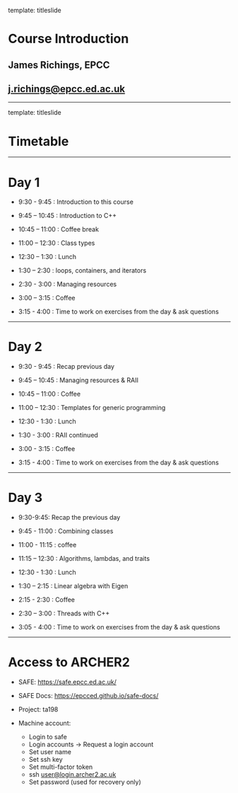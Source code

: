 template: titleslide

# Course Introduction
## James Richings, EPCC
## j.richings@epcc.ed.ac.uk

---
template: titleslide
# Timetable

---
# Day 1

- 9:30 - 9:45 : Introduction to this course

- 9:45 – 10:45 : Introduction to C++

- 10:45 – 11:00 : Coffee break

- 11:00 – 12:30 : Class types

- 12:30 – 1:30 : Lunch

- 1:30 – 2:30 : loops, containers, and iterators

- 2:30 - 3:00 : Managing resources

- 3:00 – 3:15  : Coffee

- 3:15 - 4:00 : Time to work on exercises from the day & ask questions

---
# Day 2

- 9:30 - 9:45 : Recap previous day

- 9:45 – 10:45 : Managing resources & RAII

- 10:45 – 11:00 : Coffee

- 11:00 – 12:30 : Templates for generic programming

- 12:30 - 1:30 : Lunch

- 1:30 - 3:00 : RAII continued

- 3:00 - 3:15 : Coffee

- 3:15 - 4:00 : Time to work on exercises from the day & ask questions

---
# Day 3

- 9:30-9:45: Recap the previous day

- 9:45 - 11:00 : Combining classes

- 11:00 - 11:15 : coffee

- 11:15 – 12:30 : Algorithms, lambdas, and traits

- 12:30 - 1:30 : Lunch

- 1:30 – 2:15 : Linear algebra with Eigen

- 2:15 - 2:30 : Coffee

- 2:30 – 3:00 : Threads with C++

- 3:05 - 4:00 : Time to work on exercises from the day & ask questions


---
# Access to ARCHER2

- SAFE: https://safe.epcc.ed.ac.uk/

- SAFE Docs: https://epcced.github.io/safe-docs/

- Project: ta198

- Machine account:
  - Login to safe
  - Login accounts -> Request a login account
  - Set user name
  - Set ssh key
  - Set multi-factor token
  - ssh user@login.archer2.ac.uk
  - Set password (used for recovery only)

